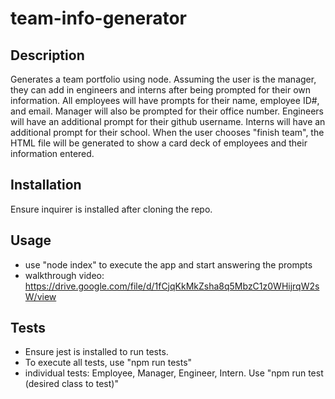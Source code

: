 # team-info-generator

## Description
Generates a team portfolio using node. Assuming the user is the manager, they can add in engineers and interns after being prompted for their own information. All employees will have prompts for their name, employee ID#, and email. Manager will also be prompted for their office number. Engineers will have an additional prompt for their github username. Interns will have an additional prompt for their school. When the user chooses "finish team", the HTML file will be generated to show a card deck of employees and their information entered.

## Installation
Ensure inquirer is installed after cloning the repo.

## Usage
- use "node index" to execute the app and start answering the prompts
- walkthrough video: https://drive.google.com/file/d/1fCjqKkMkZsha8q5MbzC1z0WHijrqW2sW/view 

## Tests
- Ensure jest is installed to run tests.
- To execute all tests, use "npm run tests"
- individual tests: Employee, Manager, Engineer, Intern. Use "npm run test (desired class to test)"
